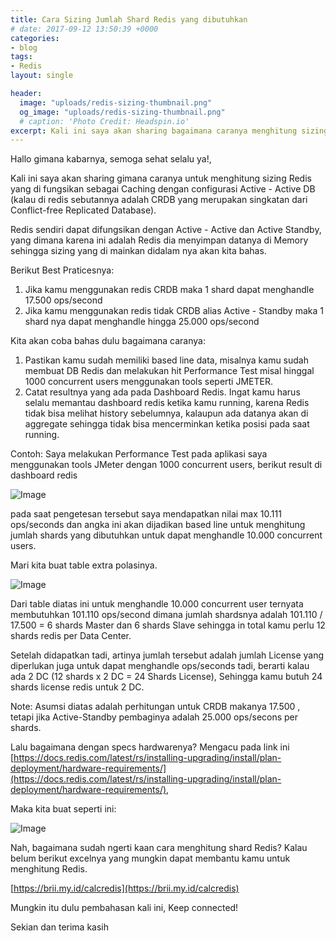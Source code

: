 ```yaml
---
title: Cara Sizing Jumlah Shard Redis yang dibutuhkan
# date: 2017-09-12 13:50:39 +0000
categories:
- blog
tags:
- Redis
layout: single

header:
  image: "uploads/redis-sizing-thumbnail.png"
  og_image: "uploads/redis-sizing-thumbnail.png"
  # caption: 'Photo Credit: Headspin.io'
excerpt: Kali ini saya akan sharing bagaimana caranya menghitung sizing Shard Redis yang dibutuhkan.
---
```


Hallo gimana kabarnya, semoga sehat selalu ya!,

Kali ini saya akan sharing gimana caranya untuk menghitung sizing Redis yang di fungsikan sebagai Caching dengan configurasi Active - Active DB (kalau di redis sebutannya adalah CRDB yang merupakan singkatan dari Conflict-free Replicated Database).

Redis sendiri dapat difungsikan dengan Active - Active dan Active Standby, yang dimana karena ini adalah Redis dia menyimpan datanya di Memory sehingga sizing yang di mainkan didalam nya akan kita bahas.

Berikut Best Praticesnya:
1. Jika kamu menggunakan redis CRDB maka 1 shard dapat menghandle 17.500 ops/second
2. Jika kamu menggunakan redis tidak CRDB alias Active - Standby maka 1 shard nya dapat menghandle hingga 25.000 ops/second

Kita akan coba bahas dulu bagaimana caranya:

1. Pastikan kamu sudah memiliki based line data, misalnya kamu sudah membuat DB Redis dan melakukan hit Performance Test misal hinggal 1000 concurrent users menggunakan tools seperti JMETER.
2. Catat resultnya yang ada pada Dashboard Redis. Ingat kamu harus selalu memantau dashboard redis ketika kamu running, karena Redis tidak bisa melihat history sebelumnya, kalaupun ada datanya akan di aggregate sehingga tidak bisa mencerminkan ketika posisi pada saat running.

Contoh:
Saya melakukan Performance Test pada aplikasi saya menggunakan tools JMeter dengan 1000 concurrent users, berikut result di dashboard redis

![Image](https://res.cloudinary.com/brianrakhmataji-id/image/upload/v1702099402/yplghrk4jrp3zva3drjb.png)

pada saat pengetesan tersebut saya mendapatkan nilai max 10.111 ops/seconds dan angka ini akan dijadikan based line untuk menghitung jumlah shards yang dibutuhkan untuk dapat menghandle 10.000 concurrent users.

Mari kita buat table extra polasinya.

![Image](https://res.cloudinary.com/brianrakhmataji-id/image/upload/v1702099402/ggi1csayhqnqabriz9f4.png)

Dari table diatas ini untuk menghandle 10.000 concurrent user ternyata membutuhkan 101.110 ops/second dimana jumlah shardsnya adalah 101.110 / 17.500 = 6 shards Master dan 6 shards Slave sehingga in total kamu perlu 12 shards redis per Data Center.

Setelah didapatkan tadi, artinya jumlah tersebut adalah jumlah License yang diperlukan juga untuk dapat menghandle ops/seconds tadi, berarti kalau ada 2 DC (12 shards x 2 DC = 24 Shards License), Sehingga kamu butuh 24 shards license redis untuk 2 DC.

Note: Asumsi diatas adalah perhitungan untuk CRDB makanya 17.500 , tetapi jika Active-Standby pembaginya adalah 25.000 ops/secons per shards.

Lalu bagaimana dengan specs hardwarenya? Mengacu pada link ini [https://docs.redis.com/latest/rs/installing-upgrading/install/plan-deployment/hardware-requirements/](https://docs.redis.com/latest/rs/installing-upgrading/install/plan-deployment/hardware-requirements/), 

Maka kita buat seperti ini:

![Image](https://res.cloudinary.com/brianrakhmataji-id/image/upload/v1702099402/la3k2df1zgerxm6vrp4o.png)

Nah, bagaimana sudah ngerti kaan cara menghitung shard Redis? Kalau belum berikut excelnya yang mungkin dapat membantu kamu untuk menghitung Redis.

[https://brii.my.id/calcredis](https://brii.my.id/calcredis)


Mungkin itu dulu pembahasan kali ini, Keep connected!

Sekian dan terima kasih